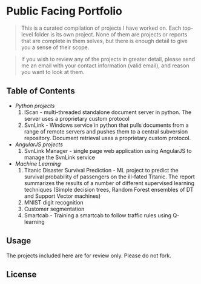 # Public Facing Portfolio

> This is a curated compilation of projects I have worked on. Each top-level folder is its own project. None of them are projects or reports 
that are complete in them selves, but there is enough detail to give you a sense of their scope.

> If you wish to review any of the projects in greater detail, please send me an email with your contact information (valid email), and reason you want to look at them. 

## Table of Contents
- *Python projects*
	1. IScan - multi-threaded standalone document server in python. The server uses a proprietary custom protocol 
	2. SvnLink - Windows service in python that pulls documents from a range of remote servers and pushes them to a central subversion repository. Document retrieval uses a proprietary custom protocol.
- *AngularJS projects*
	1. SvnLink Manager - single page web application using AngularJS to manage the SvnLink service
- *Machine Learning*
	1. Titanic Disaster Survival Prediction - ML project to predict the survival probability of passengers on the ill-fated Titanic. The report summarizes the results of a number of different supervised learning techniques (Simple decision trees, Random Forest ensembles of DT and Support Vector machines)
	2. MNIST digit recognition
	3. Customer segmentation 
	4. Smartcab - Training a smartcab to follow traffic rules using Q-learning

## Usage ##
The projects included here are for review only. Please do not fork.

## License ##
